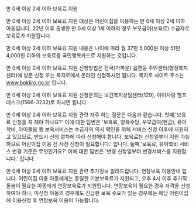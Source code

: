 만 0세 이상 2세 이하 보육료 지원

만 0세 이상 2세 이하 보육료 지원 대상은 어린이집을 이용하는 만 0세 이상 2세 이하 아동입니다.
22년 이후 출생한 만 0세 이상 1세 이하의 경우 부모급여(보육료) 수급자로 보육료가 지원됩니다.

만 0세 이상 2세 이하 보육료 지원 내용은 나이에 따라 월 37만 5,000원 이상 51만 4,000원 이하의 보육료를 국민행복카드로 지원하는 것입니다.

만 0세 이상 2세 이하 보육료 지원 신청방법은 전국(가까운) 읍면동 주민센터(행정복지센터)에 방문 신청 또는 복지로에서 온라인 신청하시면 됩니다. 복지로 사이트 주소는 www.bokjiro.go.kr 입니다.

만 0세 이상 2세 이하 보육료 지원 신청문의는 보건복지상담센터(129), 아이사랑 헬프데스크(1566-3232)로 하시면 됩니다.

만 0세 이상 2세 이하 보육료 지원 관련 자주 하는 질문은 다음과 같습니다.
첫째,'보육료 신청을 꼭 해야 하나요?' 이에 대한 답변은 '보육료, 양육수당, 부모급여(현금), 유아학비, 아이돌봄 등 보육서비스는 수급자의 의사 확인을 위해 서비스 신청 이후에 지원하고 있으므로, 반드시 신청 절차에 따라 신청해야 합니다. 보육료는 신청일부터 지원 가능하므로 어린이집 이용 전 사전 신청이 필요합니다.' 입니다.
둘째,'보육료, 유아학비 서비스 변경 기준은 무엇인가요?' 이에 대한 답변은 '변경 신청일부터 변경서비스를 지원합니다.' 입니다.

만 0세 이상 2세 이하 보육료 지원 관련 추가정보 알려드립니다.
연장보육 이용안내 입니다. 어린이집 이용 아동에게는 동일한 기본보육료가 지원되고, 오후 4시 이후 추가적 돌봄이 필요한 아동에게 연장보육료가 지원됩니다. 연장보육이 필요한 경우 자격을 신청하여야 하나, 미신청 아동의 경우에도 긴급한 보육 수요가 있는 경우에는 해당 어린이집에 이용신청 후 연장보육 이용이 가능합니다.